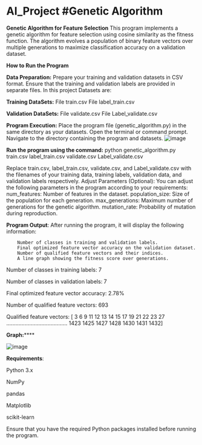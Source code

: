 # AI_Project   **#Genetic Algorithm**

**Genetic Algorithm for Feature Selection**
This program implements a genetic algorithm for feature selection using cosine similarity as the fitness function. The algorithm evolves a population of binary feature vectors over multiple generations to maximize classification accuracy on a validation dataset.

**How to Run the Program**

**Data Preparation:**
Prepare your training and validation datasets in CSV format.
Ensure that the training and validation labels are provided in separate files.
In this project Datasets are: 

 **Training DataSets:**
  File train.csv 
  File label_train.csv 
  
  **Validation DataSets:**
  File validate.csv 
  File Label_validate.csv
  
**Program Execution:**
Place the program file (genetic_algorithm.py) in the same directory as your datasets.
Open the terminal or command prompt.
Navigate to the directory containing the program and datasets.
![image](https://github.com/SreeSus-1/AI_Project/assets/164704978/aa0137fd-67f4-46d1-8f29-635bfd3b200c)

**Run the program using the command:**
      python genetic_algorithm.py train.csv label_train.csv validate.csv Label_validate.csv


Replace train.csv, label_train.csv, validate.csv, and Label_validate.csv with the filenames of your training data, training labels, validation data, and validation labels respectively.
Adjust Parameters (Optional):
You can adjust the following parameters in the program according to your requirements:
num_features: Number of features in the dataset.
population_size: Size of the population for each generation.
max_generations: Maximum number of generations for the genetic algorithm.
mutation_rate: Probability of mutation during reproduction.


**Program Output**:
After running the program, it will display the following information:

        Number of classes in training and validation labels.
        Final optimized feature vector accuracy on the validation dataset.
        Number of qualified feature vectors and their indices.
        A line graph showing the fitness score over generations.

Number of classes in training labels: 7

Number of classes in validation labels: 7

Final optimized feature vector accuracy: 2.78%

Number of qualified feature vectors: 693

Qualified feature vectors: [   3    6    9   11   12   13   14   15   17   19   21   22   23   27
........................................
 1423 1425 1427 1428 1430 1431 1432]

**Graph:******

![image](https://github.com/SreeSus-1/AI_Project/assets/164704978/8fbb0c05-df53-4d4c-be6f-acad39d83658)


**Requirements**:

  Python 3.x
  
  NumPy
  
  pandas
  
  Matplotlib
  
  scikit-learn
  
Ensure that you have the required Python packages installed before running the program.
